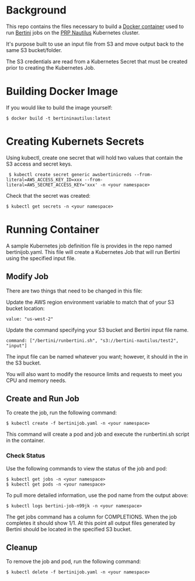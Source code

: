 # Background

This repo contains the files necessary to build a [Docker container](https://hub.docker.com/repository/docker/mfarley/bertininautilus) used to run [Bertini](https://bertini.nd.edu/) jobs on the [PRP Nautilus](https://pacificresearchplatform.org/nautilus/) Kubernetes cluster.

It's purpose built to use an input file from S3 and move output back to the same S3 bucket/folder.

The S3 credentials are read from a Kubernetes Secret that must be created prior to creating the Kubernetes Job.

# Building Docker Image

If you would like to build the image yourself:

```
$ docker build -t bertininautilus:latest
```

# Creating Kubernets Secrets

Using kubectl, create one secret that will hold two values that contain the S3 access and secret keys.

```
 $ kubectl create secret generic awsbertinicreds --from-literal=AWS_ACCESS_KEY_ID=xxx --from-literal=AWS_SECRET_ACCESS_KEY='xxx' -n <your namespace> 
 ```

 Check that the secret was created:

 ```
 $ kubectl get secrets -n <your namespace>
 ```

# Running Container

A sample Kubernetes job definition file is provides in the repo named bertinijob.yaml. This file will create a Kubernetes Job that will run Bertini using the specified input file.

## Modify Job
There are two things that need to be changed in this file:

Update the AWS region environment variable to match that of your S3 bucket location:

```
value: "us-west-2"
```

Update the command specifying your S3 bucket and Bertini input file name.

```
command: ["/bertini/runbertini.sh", "s3://bertini-nautilus/test2", "input"]
```

The input file can be named whatever you want; however, it should in the in the S3 bucket. 

You will also want to modify the resource limits and requests to meet you CPU and memory needs. 

## Create and Run Job

To create the job, run the following command:

```
$ kubectl create -f bertinijob.yaml -n <your namespace>
```

This command will create a pod and job and execute the runbertini.sh script in the container.

### Check Status

Use the following commands to view the status of the job and pod:

```
$ kubectl get jobs -n <your namespace> 
$ kubectl get pods -n <your namespace>
```

To pull more detailed information, use the pod name from the output above:

```
$ kubectl logs bertini-job-n99jk -n <your namespace>
```

The get jobs command has a column for COMPLETIONS. When the job completes it should show 1/1. At this point all output files generated by Bertini should be located in the specified S3 bucket.

## Cleanup

To remove the job and pod, run the following command:

```
$ kubectl delete -f bertinijob.yaml -n <your namespace>
```